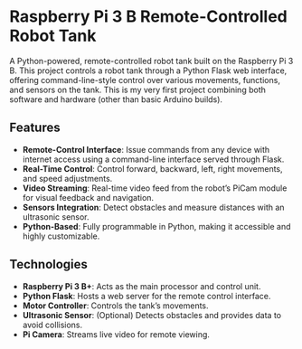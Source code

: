 # Raspberry Pi 3 B Remote-Controlled Robot Tank

A Python-powered, remote-controlled robot tank built on the Raspberry Pi 3 B. This project controls a robot tank through a Python Flask web interface, offering command-line-style control over various movements, functions, and sensors on the tank. This is my very first project combining both software and hardware (other than basic Arduino builds).

## Features

- **Remote-Control Interface**: Issue commands from any device with internet access using a command-line interface served through Flask.
- **Real-Time Control**: Control forward, backward, left, right movements, and speed adjustments.
- **Video Streaming**: Real-time video feed from the robot’s PiCam module for visual feedback and navigation.
- **Sensors Integration**: Detect obstacles and measure distances with an ultrasonic sensor.
- **Python-Based**: Fully programmable in Python, making it accessible and highly customizable.

## Technologies

- **Raspberry Pi 3 B+**: Acts as the main processor and control unit.
- **Python Flask**: Hosts a web server for the remote control interface.
- **Motor Controller**: Controls the tank’s movements.
- **Ultrasonic Sensor**: (Optional) Detects obstacles and provides data to avoid collisions.
- **Pi Camera**: Streams live video for remote viewing.
